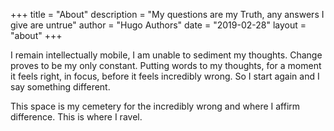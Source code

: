 +++
title = "About"
description = "My questions are my Truth, any answers I give are untrue"
author = "Hugo Authors"
date = "2019-02-28"
layout = "about"
+++

I remain intellectually mobile, I am unable to sediment my thoughts. Change proves to be my only constant. Putting words to my thoughts, for a moment it feels right, in focus, before it feels incredibly wrong. So I start again and I say something different.

This space is my cemetery for the incredibly wrong and where I affirm difference. This is where I ravel.
